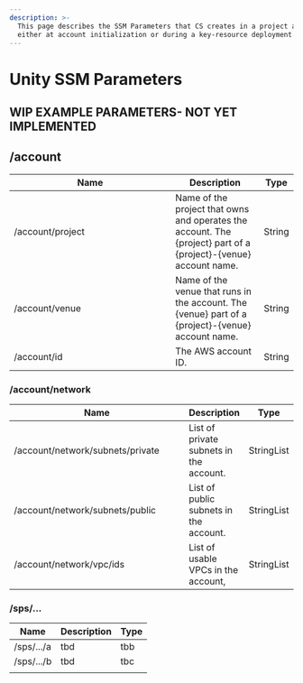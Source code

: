 ```yaml
---
description: >-
  This page describes the SSM Parameters that CS creates in a project account
  either at account initialization or during a key-resource deployment.
---
```


# Unity SSM Parameters

## WIP EXAMPLE PARAMETERS- NOT YET IMPLEMENTED

## /account

<table><thead><tr><th width="270.3333333333333">Name</th><th>Description</th><th>Type</th></tr></thead><tbody><tr><td>/account/project</td><td>Name of the project that owns and operates the account. The {project} part of a {project}-{venue} account name.</td><td>String</td></tr><tr><td>/account/venue</td><td>Name of the venue that runs in the account. The {venue} part of a {project}-{venue} account name.</td><td>String</td></tr><tr><td>/account/id</td><td>The AWS account ID.</td><td>String</td></tr></tbody></table>

### /account/network&#x20;

<table><thead><tr><th width="325.3333333333333">Name</th><th>Description</th><th>Type</th></tr></thead><tbody><tr><td>/account/network/subnets/private</td><td>List of private subnets in the account.</td><td>StringList</td></tr><tr><td>/account/network/subnets/public</td><td>List of public subnets in the account.</td><td>StringList</td></tr><tr><td>/account/network/vpc/ids</td><td>List of usable VPCs in the account,</td><td>StringList</td></tr></tbody></table>

### /sps/...

| Name       | Description | Type |
| ---------- | ----------- | ---- |
| /sps/.../a | tbd         | tbb  |
| /sps/.../b | tbd         | tbc  |
|            |             |      |
